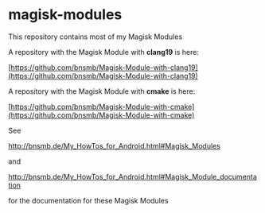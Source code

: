 # magisk-modules
This repository contains most of my Magisk Modules

A repository with the Magisk Module with **clang19** is here:

[https://github.com/bnsmb/Magisk-Module-with-clang19](https://github.com/bnsmb/Magisk-Module-with-clang19)

A repository with the Magisk Module with **cmake** is here:

[https://github.com/bnsmb/Magisk-Module-with-cmake](https://github.com/bnsmb/Magisk-Module-with-cmake)

See 

http://bnsmb.de/My_HowTos_for_Android.html#Magisk_Modules

and

http://bnsmb.de/My_HowTos_for_Android.html#Magisk_Module_documentation

for the documentation for these Magisk Modules



